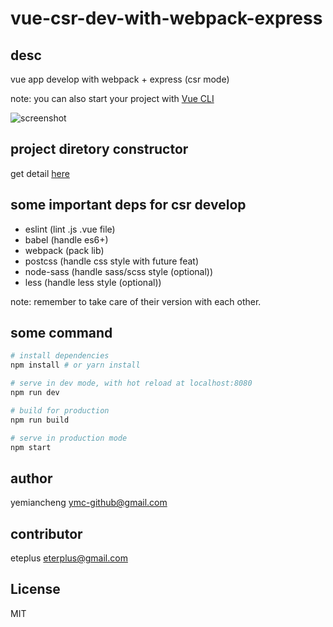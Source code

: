 # vue-csr-dev-with-webpack-express

## desc

vue app develop with webpack + express (csr mode)

note: you can also start your project with [Vue CLI](https://cli.vuejs.org/)

![screenshot](./public/static/img/screenshot.png)

## project diretory constructor

get detail [here](./note/dir-construtor.md)

## some important deps for csr develop

- eslint (lint .js .vue file)
- babel (handle es6+)
- webpack (pack lib)
- postcss (handle css style with future feat)
- node-sass (handle sass/scss style (optional))
- less (handle less style (optional))

note: remember to take care of their version with each other.


## some command

``` bash
# install dependencies
npm install # or yarn install

# serve in dev mode, with hot reload at localhost:8080
npm run dev

# build for production
npm run build

# serve in production mode
npm start
```

## author

yemiancheng <ymc-github@gmail.com>

## contributor

eteplus <eterplus@gmail.com>

## License
MIT
